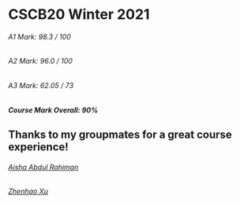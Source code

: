 # CSCB20 Winter 2021
###### A1 Mark: 98.3 / 100
###### A2 Mark: 96.0 / 100
###### A3 Mark: 62.05 / 73

##### Course Mark Overall: 90%

## Thanks to my groupmates for a great course experience!
###### [Aisha Abdul Rahiman](https://github.com/aisharahimanl)
###### [Zhenhao Xu](https://github.com/AlphaPigeon)
